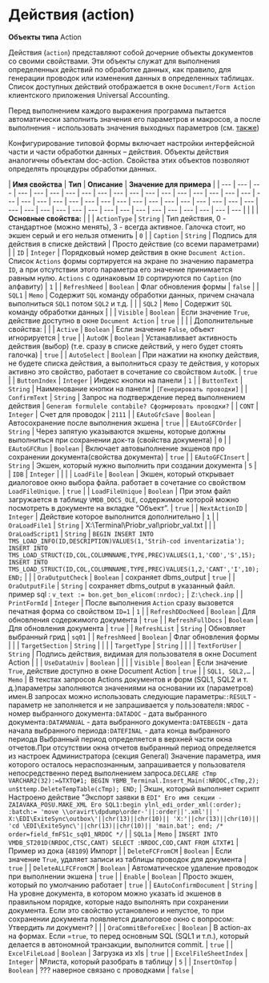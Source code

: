 # Действия \(action\)

**Объекты типа** Action

Действия \(`action`\) представляют собой дочерние объекты документов со своими свойствами. Эти объекты служат для выполнения определенных действий по обработке данных, как правило, для генерации проводок или изменения данных в определенных таблицах. Список доступных действий отображается в окне `Document/Form Action` клиентского приложения Universal Accounting. 

Перед выполнением каждого выражения программа пытается автоматически заполнить значения его параметров и макросов, а после выполнения - использовать значения выходных параметров \(см. [также](https://bsoft.gitbook.io/wiki/razrabotka/obekty-oracle/parametry-i-makrosy-sql-zaprosov)\)

Конфигурирование типовой формы включает настройки интерфейсной части и части обработки данных – действия. Объекты действия аналогичны объектам doc-action. Свойства этих объектов позволяют определять процедуры обработки данных.



| **Имя свойства**  |  **Тип** | **Описание** | **Значение для примера** |
| --- | --- | --- | --- | --- | --- | --- | --- | --- | --- | --- | --- | --- | --- | --- | --- | --- | --- | --- | --- | --- | --- | --- | --- | --- | --- | --- | --- | --- | --- | --- | --- | --- | --- | --- | --- | --- | --- | --- | --- | --- | --- | --- | --- | --- | --- | --- | --- | --- |
|  |   | **Основные свойства:** |  |
| `ActionType` | `String` | Тип действия, 0 - стандартное \(можно менять\),  3 - всегда активное. Галочка стоит, но экшен серый и его нельзя отменить | `0` |
| `Caption` | `String` | Подпись для действия в списке действий | Просто действие \(со всеми параметрами\) |
| `ID` | `Integer` | Порядковый номер действия в окне `Document Action.`  Список `Actions` формы сортируется на экране по значению параметра `ID`, а при отсутствии этого параметра его значение принимается равным нулю. `Actions` с одинаковым `ID` сортируются по `Caption` \(по алфавиту\) | `1` |
| `RefreshNeed` | `Boolean` | Флаг обновления формы | `false` |
| `SQL1` | `Memo` | Содержит `SQL` команду обработки данных,  причем сначала выполниться `SQL1` потом `SQL2` и т.д. |  |
| `SQL2` | `Memo` | Содержит `SQL` команду обработки данных |  |
| `Visible` | `Boolean` | Если значение `True`, действие доступно в окне `Document Action` | `true` |
|   |   | Дополнительные свойства: |  |
| `Active` | `Boolean` | Если значение `False`, объект игнорируется | `true` |
| `AutoOK` | `Boolean` | Устанавливает активность действия \(выбор\) \(т.е. сразу в списке действий, у него будет стоять галочка\) | `true` |
| `AutoSelect` | `Boolean` | При нажатии на кнопку действия, не будете списка действия,  а выполниться сразу те действия, у которых активно это свойство,  работает в сочетание со свойством `AutoOK`. | `true` |
| `ButtonIndex` | `Integer` | Индекс кнопки на панели | `1` |
| `ButtonText` | `String` | Наименование кнопки на панели | `[Генерировать проводки]` |
| `ConfirmText` | `String` | Запрос на подтверждение перед выполнением действия | `Generam formulele contabile? Сформировать проводки?` |
| `CONT` | `Integer` | Cчет для проводок | `2111` |
| `EAutoGfcSave` | `Boolean` | Автосохранение после выполнения экшена | `true` |
| `EAutoGFCOrder` | `String` | Через запятую указываются экшены, которые должны выполниться при сохранении док-та \(свойства документа\) | `0` |
| `EAutoGFCRun` | `Boolean` | Включает автовыполнение экшенов про сохранении документа\(свойства документа\) | `true` |
| `EAutoGFCInsert` | `String` | Экшен, который нужно выполнить  при создании документа | `5` |
| `IDB` | `Integer` |  |  |
| `LoadFile` | `Boolean` | Экшен, который открывает диалоговое окно выбора файла. работает  в сочетание со свойством `LoadFileUnique`. | `true` |
| `LoadFileUnique` | `Boolean` | При этом файл загружается в таблицу `VMDB_DOCS_OLE`,  содержимое которой можно посмотреть в документе на вкладке “Объект”. | `true` |
| `NextActionID` | `Integer` | Действие которое выполнится дополнительно | `1` |
| `OraLoadFile1` | `String` | X:\Terminal\Priobr\_val\priobr\_val.txt |  |
| `OraLoadScript1` | `String` | `BEGIN INSERT INTO TMS_LOAD_INFO(ID,DESCRIPTION)VALUES(1,'Strih-cod inventarizatia'); INSERT INTO TMS_LOAD_STRUCT(ID,COL,COLUMNNAME,TYPE,PREC)VALUES(1,1,'COD','S',15); INSERT INTO TMS_LOAD_STRUCT(ID,COL,COLUMNNAME,TYPE,PREC)VALUES(1,2,'CANT','I',10); END;`  |  |
| `OraOutputCheck` | `Boolean` | сохраняет dbms\_output | `true` |
| `OraOutputFile` | `String` | сохраняет dbms\_output в указанный файл. пример sql :  `v_text := bon.get_bon_elicom(:nrdoc);` | `Z:\check.inp` |
| `PrintFormId` | `Integer` | После выполнения `Action` сразу вызовется печатная форма со свойством `ID=1` | `1` |
| `RefreshDDocNeed` | `Boolean` | Для обновления содержимого документа | `true` |
| `RefreshFullDocs`  | `Boolean` | Для обновления документа | `true` |
| `RefreshList` | `String` | Обновляет выбранный грид | `sq01` |
| `RefreshNeed` | `Boolean` | Флаг обновления формы |  |
| `TargetSection` | `String` |  |  |
| `TargetType` | `String` |  |  |
| `TextForUser` | `String`  | Подпись действия, видимая для пользователя в окне Document Action |  |
| `UseDataUniv` | `Boolean` |  |  |
| `Visible` | `Boolean` | Если значение `True`, действие доступно в окне Document Action | `true` |
| `SQL1, SQL2,…` | `Memo` | В текстах запросов Actions документов и форм \(SQL1, SQL2 и т. д.\)параметры заполняются значениями на основании их \(параметров\) имен.В запросах можно использовать следующие параметры:`:RESULT` - параметр не заполняется и не запрашивается у пользователя`:NRDOC` - номер выбранного документа`:DATADOC` - дата выбранного документа`:DATAMANUAL` - дата выбранного документа`:DATEBEGIN` - дата начала выбранного периода`:DATEFINAL` - дата конца выбранного периода Выбранный период определяется в верхней части окна отчетов.При отсутствии окна отчетов выбранный период определяется из настроек Администратора \(секция General\) Значение параметра, имя которого осталось нераспознанным, запрашивается у пользователя непосредственно перед выполнением запроса.`DECLARE cTmp VARCHAR2(32):=&TXTQ#1; BEGIN YBMB_Terminal.Insert_Main(:NRDOC,cTmp,2); un$ttemp.DeleteTempTable(cTmp); END;` | Экшн, который выполняет скрипт Настроено действие "Экспорт заявки в `EDI" Его имя секции - ZAIAVAKA_POSU.MAKE_XML Его SQL1:begin ylnl_edi_order_xml(:order); :batch:= 'move \\oravirt\dpdump\order-'||:order||'.xml'|| ' X:\EDI\ExiteSync\outbox\'||chr(13)||chr(10)|| 'X:'||chr(13)||chr(10)|| 'cd \EDI\ExiteSync\'||chr(13)||chr(10)|| 'main.bat'; end; /* order=field_fmFS1c_sq01_NRDOC */` |
|  `SQL1a` | `Memo` | `INSERT INTO VMDB_ST201D(NRDOC,CTSC,CANT) SELECT :NRDOC,COD,CANT FROM &TXT#1` | Пример из дока \(`48109`\) Импорт |
| `DeleteFCFromCM` | `Boolean` | Если значение `True`, удаляет записи из таблицы проводок для документа | `true` |
| `DeleteALLFCFromCM` | `Boolean` | Автоматическое удаление проводок при выполнении экшена | `true` |
| `Enable` | `Boolean` | Просто экшен, который по умолчанию работает | `true` |
| `EAutoConfirmDocument` | `String` | На уровне документа, в котором можно указать id экшенов в правильном порядке, которые надо выполнять при сохранении документа. Если это свойство установлено и непустое, то при сохранении  документа появляется диалоговое окно с вопросом: Утвердить ли документ? |  |
| `OraCommitBeforeExec` | `Boolean` | В action-ах на формах. Если =`true`, то перед основным SQL \(SQL1 и т.п.\), который делается в автономной транзакции, выполнится commit. | `true` |
| `ExcelFileLoad` | `Boolean` | Загрузка из xls | `true` |
| `ExcelFileSheetIndex` | `Integer` | №листа, который разобрать в таблицу | `5` |
| `InsertOnTop` | `Boolean` | ??? наверное связано с проводками | `false` |

